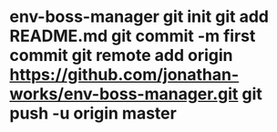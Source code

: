# env-boss-manager git init git add README.md git commit -m first commit git remote add origin https://github.com/jonathan-works/env-boss-manager.git git push -u origin master
